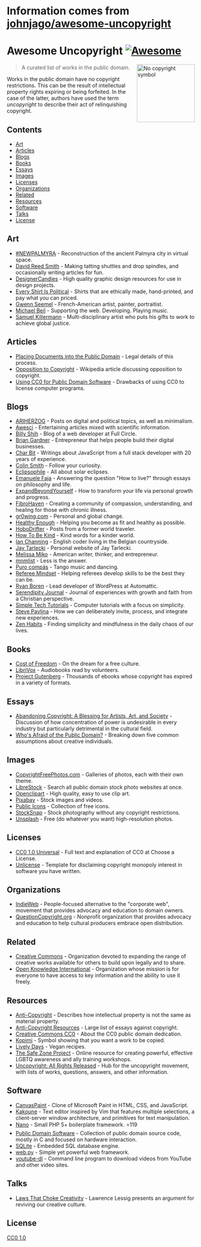 # Information comes from [johnjago/awesome-uncopyright](https://github.com/johnjago/awesome-uncopyright)
# Awesome Uncopyright [![Awesome](https://cdn.rawgit.com/sindresorhus/awesome/d7305f38d29fed78fa85652e3a63e154dd8e8829/media/badge.svg)](https://github.com/sindresorhus/awesome)

[<img src="https://upload.wikimedia.org/wikipedia/commons/6/62/PD-icon.svg" alt="No copyright symbol" align="right" width="155">](http://questioncopyright.org/)

> A curated list of works in the public domain.

Works in the public domain have no copyright restrictions. This can be the result of intellectual property rights expiring or being forfeited. In the case of the latter, authors have used the term *uncopyright* to describe their act of relinquishing copyright.

## Contents

- [Art](#art)
- [Articles](#articles)
- [Blogs](#blogs)
- [Books](#books)
- [Essays](#essays)
- [Images](#images)
- [Licenses](#licenses)
- [Organizations](#organizations)
- [Related](#related)
- [Resources](#resources)
- [Software](#software)
- [Talks](#talks)
- [License](#license)

## Art

- [#NEWPALMYRA](http://www.newpalmyra.org/) - Reconstruction of the ancient Palmyra city in virtual space.
- [David Reed Smith](http://www.davidreedsmith.com/UncopyrightNotice.htm) - Making tatting shuttles and drop spindles, and occasionally writing articles for fun.
- [DesignerCandies](http://designercandies.net/uncopyright/) - High quality graphic design resources for use in design projects.
- [Every Shirt Is Political](https://everyshirtispolitical.com/) - Shirts that are ethically made, hand-printed, and pay what you can priced.
- [Gwenn Seemel](http://www.gwennseemel.com/index.php/copyright/) - French-American artist, painter, portraitist.
- [Michael Beil](http://michaelbeil.com/uncopyright) - Supporting the web. Developing. Playing music.
- [Samuel Killermann](http://www.samuelkillermann.com/uncopyright/) - Multi-disciplinary artist who puts his gifts to work to achieve global justice.

## Articles

- [Placing Documents into the Public Domain](https://cr.yp.to/publicdomain.html) - Legal details of this process.
- [Opposition to Copyright](https://en.wikipedia.org/wiki/Opposition_to_copyright) - Wikipedia article discussing opposition to copyright.
- [Using CC0 for Public Domain Software](https://creativecommons.org/2011/04/15/using-cc0-for-public-domain-software/) - Drawbacks of using CC0 to license computer programs.

## Blogs

- [ARIHERZOG](http://ariherzog.com/) - Posts on digital and political topics, as well as minimalism.
- [Awesci](http://awesci.com/uncopyright/) - Entertaining articles mixed with scientific information.
- [Billy Shih](http://www.billyshih.com/uncopyright/) - Blog of a web developer at Full Circle.
- [Brian Gardner](http://briangardner.com/uncopyright/) - Entrepreneur that helps people build their digital businesses.
- [Char Bit](http://charb.it/uncopyright/) - Writings about JavaScript from a full stack developer with 20 years of experience.
- [Colin Smith](http://colinsmith.net/uncopyright/) - Follow your curiosity.
- [Eclipsophile](http://eclipsophile.com/) - All about solar eclipses.
- [Emanuele Faja](http://emanuelefaja.com/uncopyright/) - Answering the question "How to live?" through essays on philosophy and life.
- [ExpandBeyondYourself](http://www.expandbeyondyourself.com/uncopyright/) - How to transform your life via personal growth and progress.
- [FibroHaven](http://www.fibrohaven.com/uncopyright/) - Creating a community of compassion, understanding, and healing for those with chronic illness.
- [gr0wing.com](http://www.gr0wing.com/uncopyright/) - Personal and global change.
- [Healthy Enough](http://healthyenough.net/uncopyright/) - Helping you become as fit and healthy as possible.
- [HoboDrifter](http://www.hobodrifter.com/uncopyright/) - Posts from a former world traveler.
- [How To Be Kind](http://www.howtobekind.info/uncopyright/) - Kind words for a kinder world.
- [Ian Channing](http://www.ianchanning.com/uncopyright/) - English coder living in the Belgian countryside.
- [Jay Tarlecki](http://jaytarlecki.com/uncopyright/attribution/) - Personal website of Jay Tarlecki.
- [Melissa Miko](http://www.melissamiko.com/uncopyright/) - American writer, thinker, and entrepreneur.
- [mnmlist](http://mnmlist.com/uncopyright/) - Less is the answer.
- [Puro compás](http://www.stafforini.com/tango/uncopyright/) - Tango music and dancing.
- [Referee Mindset](http://refereemindset.com/uncopyright) - Helping referees develop skills to be the best they can be.
- [Ryan Boren](https://boren.blog/uncopyright/) - Lead developer of WordPress at Automattic.
- [Serendipity Journal](https://dugmugg.wordpress.com/uncopyright/) - Journal of experiences with growth and faith from a Christian perspective.
- [Simple Tech Tutorials](https://simpletechtutorials.blogspot.com/p/uncopyright.html) - Computer tutorials with a focus on simplicity.
- [Steve Pavlina](http://www.stevepavlina.com/uncopyright-notice/) - How we can deliberately invite, process, and integrate new experiences.
- [Zen Habits](https://zenhabits.net/uncopyright/) - Finding simplicity and mindfulness in the daily chaos of our lives.

## Books

- [Cost of Freedom](http://costoffreedom.cc/) - On the dream for a free culture.
- [LibriVox](https://librivox.org/) - Audiobooks read by volunteers.
- [Project Gutenberg](https://www.gutenberg.org/) - Thousands of ebooks whose copyright has expired in a variety of formats.

## Essays

- [Abandoning Copyright: A Blessing for Artists, Art, and Society](http://www.culturelink.org/news/members/2005/members2005-011.html) - Discussion of how concentration of power is undesirable in every industry but particularly detrimental in the cultural field.
- [Who's Afraid of the Public Domain?](https://stpeter.im/writings/essays/publicdomain.html) - Breaking down five common assumptions about creative individuals.

## Images

- [CopyrightFreePhotos.com](http://www.copyrightfreephotos.com/) - Galleries of photos, each with their own theme.
- [LibreStock](http://librestock.com/) - Search all public domain stock photo websites at once.
- [Openclipart](https://openclipart.org/share) - High quality, easy to use clip art.
- [Pixabay](https://pixabay.com/en/service/faq/) - Stock images and videos.
- [Public Icons](http://publicicons.org/) - Collection of free icons.
- [StockSnap](https://stocksnap.io/license) - Stock photography without any copyright restrictions.
- [Unsplash](https://unsplash.com/license) - Free (do whatever you want) high-resolution photos.

## Licenses

- [CC0 1.0 Universal](https://choosealicense.com/licenses/cc0-1.0/) - Full text and explanation of CC0 at Choose a License.
- [Unlicense](http://unlicense.org/) - Template for disclaiming copyright monopoly interest in software you have written.

## Organizations

- [IndieWeb](https://indieweb.org/IndieWebCamp:Copyrights) - People-focused alternative to the "corporate web", movement that provides advocacy and education to domain owners.
- [QuestionCopyright.org](http://questioncopyright.org/) - Nonprofit organization that provides advocacy and education to help cultural producers embrace open distribution.

## Related

- [Creative Commons](https://creativecommons.org/) - Organization devoted to expanding the range of creative works available for others to build upon legally and to share.
- [Open Knowledge International](https://okfn.org/) -  Organization whose mission is for everyone to have access to key information and the ability to use it freely.

## Resources

- [Anti-Copyright](https://www.anticopyright.com/) - Describes how intellectual property is not the same as material property.
- [Anti-Copyright Resources](http://praxeology.net/anticopyright.htm) - Large list of essays against copyright.
- [Creative Commons CC0](https://creativecommons.org/share-your-work/public-domain/cc0/) - About the CC0 public domain dedication.
- [Kopimi](http://kopimi.com/) - Symbol showing that you want a work to be copied.
- [Lively Days](http://livelydays.com/) - Vegan recipes.
- [The Safe Zone Project](http://thesafezoneproject.com/about/uncopyright/) - Online resource for creating powerful, effective LGBTQ awareness and ally training workshops.
- [Uncopyright: All Rights Released](http://uncopyright.org/) - Hub for the uncopyright movement, with lists of works, questions, answers, and other information.

## Software

- [CanvasPaint](http://sigilmaster.com/) - Clone of Microsoft Paint in HTML, CSS, and JavaScript.
- [Kakoune](https://github.com/mawww/kakoune/blob/master/UNLICENSE) - Text editor inspired by Vim that features multiple selections, a client-server window architecture, and primitives for text manipulation.
- [Nano](https://github.com/rwarasaurus/nano) - Small PHP 5+ boilerplate framework. :star:119
- [Public Domain Software](https://public-domain.software/) - Collection of public domain source code, mostly in C and focused on hardware interaction.
- [SQLite](https://sqlite.org/copyright.html) - Embedded SQL database engine.
- [web.py](http://webpy.org/) - Simple yet powerful web framework.
- [youtube-dl](https://rg3.github.io/youtube-dl/about.html) - Command line program to download videos from YouTube and other video sites.

## Talks

- [Laws That Choke Creativity](https://www.youtube.com/watch?v=7Q25-S7jzgs) - Lawrence Lessig presents an argument for reviving our creative culture.

## License

[CC0 1.0](https://creativecommons.org/publicdomain/zero/1.0/)

